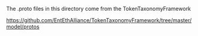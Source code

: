 The .proto files in this directory come from the TokenTaxonomyFramework

  https://github.com/EntEthAlliance/TokenTaxonomyFramework/tree/master/model/protos

